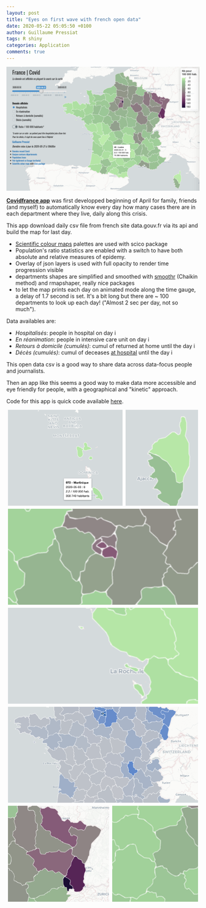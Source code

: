 ```yaml
---
layout: post
title: "Eyes on first wave with french open data"
date: 2020-05-22 05:05:50 +0100
author: Guillaume Pressiat
tags: R shiny
categories: Application
comments: true
---
```





<img src = "/images/covid/covid_view.png" alt = "Covidfrance shiny app">


<!--more-->

**[Covidfrance app](https://guillaumepressiat.shinyapps.io/covidfrance/)** was first developped beginning of April for family, friends (and myself) to automatically know every day how many cases there are in each department where they live, daily along this crisis.

This app download daily csv file from french site data.gouv.fr via its api and build the map for last day.

- [Scientific colour maps](http://www.fabiocrameri.ch/resources/ScientificColourMaps_FabioCrameri.png) palettes are used with scico package
- Population's ratio statistics are enabled with a switch to have both absolute and relative measures of epidemy.
- Overlay of json layers is used with full opacity to render time progression visible 
- departments shapes are simplified and smoothed with [smoothr](https://cran.r-project.org/web/packages/smoothr/vignettes/smoothr.html#smoothing-methods) (Chaikin method) and rmapshaper, really nice packages
- to let the map prints each day on animated mode along the time gauge, a delay of 1.7 second is set. It's a bit long but there are ~ 100 departments to look up each day! ("Almost 2 sec per day, not so much").


Data availables are:

- *Hospitalisés*: people in hospital on day i
- *En réanimation*: people in intensive care unit on day i
- *Retours à domicile (cumulés)*: cumul of returned at home until the day i
- *Décès (cumulés)*: cumul of deceases <u>at hospital</u> until the day i


This open data csv is a good way to share data across data-focus people and journalists. 

Then an app like this seems a good way to make data more accessible and eye friendly for people, with a geographical and "kinetic" approach.



Code for this app is quick code available [here](https://gist.github.com/GuillaumePressiat/0e3658624e42f763e3e6a67df92bc6c5).


<style type="text/css">

@media only screen and (min-width: 100px) {
    .gallery {
        display: flex;
        width: 100%;
        flex-flow: row wrap;
        margin-left: -4px;
    }

    .gallery div {
        overflow: hidden;
        margin: 0 0 8px 8px;
        flex: auto;
        height: 250px;
        min-width: 150px;
    }

    .gallery div:nth-child(8n+1) {
        width: 220px;
    }

    .gallery div:nth-child(8n+2) {
        width: 110px;
    }

    .gallery div:nth-child(8n+3) {
        width: 260px;
    }

    .gallery div:nth-child(8n+4) {
        width: 310px;
    }

    .gallery div:nth-child(8n+5) {
        width: 240px;
    }

    .gallery div:nth-child(8n+6) {
        width: 190px;
    }

    .gallery div:nth-child(8n+7) {
        width: 210px;
    }

    .gallery div:nth-child(8n+8) {
        width: 170px;
    }

    .gallery div.wide {
        width: 650px;
    }

    .gallery div.tall {
        width: 650px;
        height: 450px;
    }

    .gallery div.narrow {
        width: 250px;
    }

    .gallery img {
        object-fit: cover;
        width: 100%;
        height: 100%;
    }
}

</style>

<div class="gallery">
<div><img src = "/images/covid/covid_marti.png"/></div>
<div><img src = "/images/covid/corse_2020-05-01.png"/></div>
<div class = "narrow"><img src = "/images/covid/idf_2020-05-01_2.png"/></div>
<div><img src = "/images/covid/oleron.png"/></div>
<div><img src = "/images/covid/rad_last.png"/></div>
<div class = "narrow"><img src = "/images/covid/alsace.png"/></div>
<div><img src = "/images/covid/paysage_bret_idf.png"/></div>
<!-- <div class = "narrow"><img src = "/images/covid/marseille.png"/></div> -->
</div>
<br>



